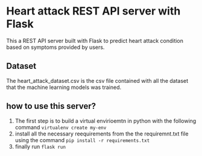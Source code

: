 # Heart attack REST API server with Flask

This a REST API server built with Flask to predict heart attack condition based on symptoms provided by users.

## Dataset 
The heart_attack_dataset.csv is the csv file contained with all the dataset that the machine learning models was trained.

## how to use this server?
1. The first step is to build a virtual envirioemtn in python with the following command `` virtualenv create my-env ``
2. install all the necessary reequirements from the the requiremnt.txt file using the command ``pip install -r requirements.txt ``
3. finally run ``flask run ``
